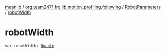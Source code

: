 [meanlib](../../index.md) / [org.team2471.frc.lib.motion_profiling.following](../index.md) / [RobotParameters](index.md) / [robotWidth](./robot-width.md)

# robotWidth

`var robotWidth: `[`Double`](https://kotlinlang.org/api/latest/jvm/stdlib/kotlin/-double/index.html)
